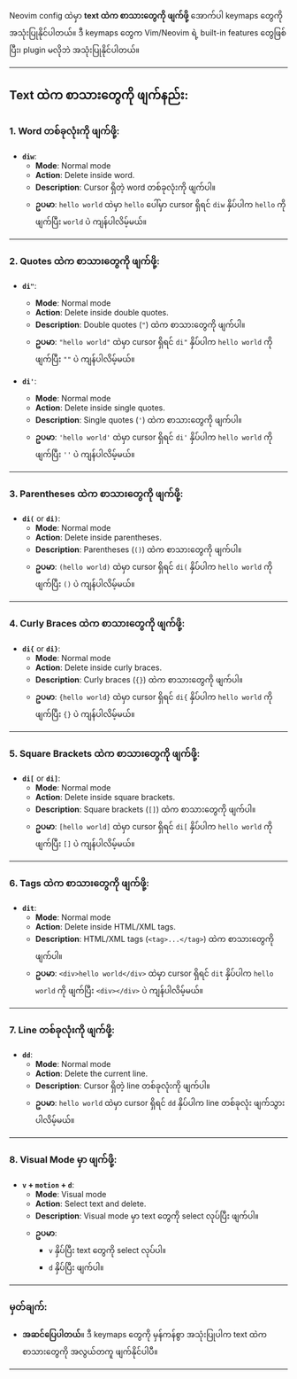 
Neovim config ထဲမှာ **text ထဲက စာသားတွေကို ဖျက်ဖို့** အောက်ပါ keymaps တွေကို အသုံးပြုနိုင်ပါတယ်။ ဒီ keymaps တွေက Vim/Neovim ရဲ့ built-in features တွေဖြစ်ပြီး၊ plugin မလိုဘဲ အသုံးပြုနိုင်ပါတယ်။

---

## **Text ထဲက စာသားတွေကို ဖျက်နည်း**:

### **1. Word တစ်ခုလုံးကို ဖျက်ဖို့**:
- **`diw`**:
  - **Mode**: Normal mode
  - **Action**: Delete inside word.
  - **Description**: Cursor ရှိတဲ့ word တစ်ခုလုံးကို ဖျက်ပါ။
  - **ဥပမာ**: `hello world` ထဲမှာ `hello` ပေါ်မှာ cursor ရှိရင် `diw` နှိပ်ပါက `hello` ကို ဖျက်ပြီး `world` ပဲ ကျန်ပါလိမ့်မယ်။

---

### **2. Quotes ထဲက စာသားတွေကို ဖျက်ဖို့**:
- **`di"`**:
  - **Mode**: Normal mode
  - **Action**: Delete inside double quotes.
  - **Description**: Double quotes (`"`) ထဲက စာသားတွေကို ဖျက်ပါ။
  - **ဥပမာ**: `"hello world"` ထဲမှာ cursor ရှိရင် `di"` နှိပ်ပါက `hello world` ကို ဖျက်ပြီး `""` ပဲ ကျန်ပါလိမ့်မယ်။

- **`di'`**:
  - **Mode**: Normal mode
  - **Action**: Delete inside single quotes.
  - **Description**: Single quotes (`'`) ထဲက စာသားတွေကို ဖျက်ပါ။
  - **ဥပမာ**: `'hello world'` ထဲမှာ cursor ရှိရင် `di'` နှိပ်ပါက `hello world` ကို ဖျက်ပြီး `''` ပဲ ကျန်ပါလိမ့်မယ်။

---

### **3. Parentheses ထဲက စာသားတွေကို ဖျက်ဖို့**:
- **`di(`** or **`di)`**:
  - **Mode**: Normal mode
  - **Action**: Delete inside parentheses.
  - **Description**: Parentheses (`()`) ထဲက စာသားတွေကို ဖျက်ပါ။
  - **ဥပမာ**: `(hello world)` ထဲမှာ cursor ရှိရင် `di(` နှိပ်ပါက `hello world` ကို ဖျက်ပြီး `()` ပဲ ကျန်ပါလိမ့်မယ်။

---

### **4. Curly Braces ထဲက စာသားတွေကို ဖျက်ဖို့**:
- **`di{`** or **`di}`**:
  - **Mode**: Normal mode
  - **Action**: Delete inside curly braces.
  - **Description**: Curly braces (`{}`) ထဲက စာသားတွေကို ဖျက်ပါ။
  - **ဥပမာ**: `{hello world}` ထဲမှာ cursor ရှိရင် `di{` နှိပ်ပါက `hello world` ကို ဖျက်ပြီး `{}` ပဲ ကျန်ပါလိမ့်မယ်။

---

### **5. Square Brackets ထဲက စာသားတွေကို ဖျက်ဖို့**:
- **`di[`** or **`di]`**:
  - **Mode**: Normal mode
  - **Action**: Delete inside square brackets.
  - **Description**: Square brackets (`[]`) ထဲက စာသားတွေကို ဖျက်ပါ။
  - **ဥပမာ**: `[hello world]` ထဲမှာ cursor ရှိရင် `di[` နှိပ်ပါက `hello world` ကို ဖျက်ပြီး `[]` ပဲ ကျန်ပါလိမ့်မယ်။

---

### **6. Tags ထဲက စာသားတွေကို ဖျက်ဖို့**:
- **`dit`**:
  - **Mode**: Normal mode
  - **Action**: Delete inside HTML/XML tags.
  - **Description**: HTML/XML tags (`<tag>...</tag>`) ထဲက စာသားတွေကို ဖျက်ပါ။
  - **ဥပမာ**: `<div>hello world</div>` ထဲမှာ cursor ရှိရင် `dit` နှိပ်ပါက `hello world` ကို ဖျက်ပြီး `<div></div>` ပဲ ကျန်ပါလိမ့်မယ်။

---

### **7. Line တစ်ခုလုံးကို ဖျက်ဖို့**:
- **`dd`**:
  - **Mode**: Normal mode
  - **Action**: Delete the current line.
  - **Description**: Cursor ရှိတဲ့ line တစ်ခုလုံးကို ဖျက်ပါ။
  - **ဥပမာ**: `hello world` ထဲမှာ cursor ရှိရင် `dd` နှိပ်ပါက line တစ်ခုလုံး ဖျက်သွားပါလိမ့်မယ်။

---

### **8. Visual Mode မှာ ဖျက်ဖို့**:
- **`v` + `motion` + `d`**:
  - **Mode**: Visual mode
  - **Action**: Select text and delete.
  - **Description**: Visual mode မှာ text တွေကို select လုပ်ပြီး ဖျက်ပါ။
  - **ဥပမာ**:
    - `v` နှိပ်ပြီး text တွေကို select လုပ်ပါ။
    - `d` နှိပ်ပြီး ဖျက်ပါ။

---

### **မှတ်ချက်**:
- **အဆင်ပြေပါတယ်**။ ဒီ keymaps တွေကို မှန်ကန်စွာ အသုံးပြုပါက text ထဲက စာသားတွေကို အလွယ်တကူ ဖျက်နိုင်ပါပီ။
---

